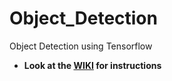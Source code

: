 # Object_Detection
Object Detection using Tensorflow
* **Look at the [WIKI](https://github.com/aartighatkesar/Object_Detection/wiki) for instructions**
